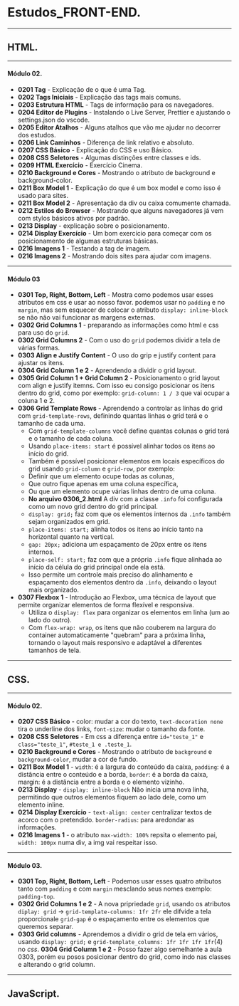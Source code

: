 # __Estudos_FRONT-END__.
---
## __HTML__.
---
#### __Módulo 02__.
- __0201 Tag__ - Explicação de o que é uma Tag.
- __0202 Tags Iniciais__ - Explicação das tags mais comuns.
- __0203 Estrutura HTML__ - Tags de informação para os navegadores.
- __0204 Editor de Plugins__ - Instalando o Live Server, Prettier e ajustando o settings.json do vscode.
- __0205 Editor Atalhos__ - Alguns atalhos que vão me ajudar no decorrer dos estudos.
- __0206 Link Caminhos__ - Diferença de link relativo e absoluto.
- __0207 CSS Básico__ - Explicação do CSS e uso Básico.
- __0208 CSS Seletores__ - Algumas distinções entre classes e ids.
- __0209 HTML Exercício__ - Exercício Cinema.
- __0210 Background e Cores__ - Mostrando o atributo de background e background-color.
- __0211 Box Model 1__ - Explicação do que é um box model e como isso é usado para sites.
- __0211 Box Model 2__ - Apresentação da div ou caixa comumente chamada.
- __0212 Estilos do Browser__ - Mostrando que alguns navegadores já vem com stylos básicos ativos por padrão.
- __0213 Display__ - explicação sobre o posicionamento.
- __0214 Display Exercício__ - Um bom exercício para começar com os posicionamento de algumas estruturas básicas.
- __0216 Imagens 1__ - Testando a tag de imagem.
- __0216 Imagens 2__ - Mostrando dois sites para ajudar com imagens.
---
#### __Módulo 03__
- __0301 Top, Right, Bottom, Left__ - Mostra como podemos usar esses atributos em css e usar ao nosso favor. podemos usar no `padding` e no `margin`, mas sem esquecer de colocar o atributo `display: inline-block` se não não vai funcionar as margens externas.
- __0302 Grid Columns 1__ - preparando as informações como html e css para uso do `grid`.
- __0302 Grid Columns 2__ - Com o uso do `grid` podemos dividir a tela de várias formas.
- __0303 Align e Justify Content__ - O uso do grip e justify content para ajustar os itens.
- __0304 Grid Column 1 e 2__ - Aprendendo a dividir o grid layout.
- __0305 Grid Column 1 + Grid Column 2__ - Posicionamento o grid layout com align e justify itemns. Com isso eu consigo posicionar os itens dentro do grid, como por exemplo: `grid-column: 1 / 3` que vai ocupar a coluna 1 e 2.
- __0306 Grid Template Rows__ - Aprendendo a controlar as linhas do grid com `grid-template-rows`, definindo quantas linhas o grid terá e o tamanho de cada uma.  
  - Com `grid-template-columns` você define quantas colunas o grid terá e o tamanho de cada coluna.  
  - Usando `place-items: start` é possível alinhar todos os itens ao início do grid.  
  - Também é possível posicionar elementos em locais específicos do grid usando `grid-column` e `grid-row`, por exemplo:  
  - Definir que um elemento ocupe todas as colunas,
  - Que outro fique apenas em uma coluna específica,
  - Ou que um elemento ocupe várias linhas dentro de uma coluna.
  - __No arquivo 0306_2.html__ A div com a classe `.info` foi configurada como um novo grid dentro do grid principal.  
  - `display: grid;` faz com que os elementos internos da `.info` também sejam organizados em grid.
  - `place-items: start;` alinha todos os itens ao início tanto na horizontal quanto na vertical.
  - `gap: 20px;` adiciona um espaçamento de 20px entre os itens internos.
  - `place-self: start;` faz com que a própria `.info` fique alinhada ao início da célula do grid principal onde ela está.
  - Isso permite um controle mais preciso do alinhamento e espaçamento dos elementos dentro da `.info`, deixando o layout mais organizado.
- __0307 Flexbox 1__ - Introdução ao Flexbox, uma técnica de layout que permite organizar elementos de forma flexível e responsiva.
  - Utiliza o `display: flex` para organizar os elementos em linha (um ao lado do outro).  
  - Com `flex-wrap: wrap`, os itens que não couberem na largura do container automaticamente "quebram" para a próxima linha, tornando o layout mais responsivo e adaptável a diferentes tamanhos de tela.
---
## CSS. 
---
#### __Módulo 02__.
- __0207 CSS Básico__ - color: mudar a cor do texto, `text-decoration none` tira o underline dos links, `font-size`: mudar o tamanho da fonte.
- __0208 CSS Seletores__ - Em css a diferença entre `id="teste_1"` e `class="teste_1"`, `#teste_1 e .teste_1`.
- __0210 Background e Cores__ - Mostrando o atributo de `background` e `background-color`, mudar a cor de fundo.
- __0211 Box Model 1__ - `width`: é a largura do conteúdo da caixa, `padding`: é a distância entre o conteúdo e a borda, `border`: é a borda da caixa, margin: é a distância entre a borda e o elemento vizinho.
- __0213 Display__ - `display: inline-block` Não inicia uma nova linha, permitindo que outros elementos fiquem ao lado dele, como um elemento inline.
- __0214 Display Exercício__ - `text-align: center` centralizar textos de acorco com o pretendido. `border-radius`: para aredondar as informações.
- __0216 Imagens 1__ - o atributo `max-width: 100%` repsita o elemento pai, `width: 100px` numa div, a img vai respeitar isso.
---
#### __Módulo 03__.
- __0301 Top, Right, Bottom, Left__ - Podemos usar esses quatro atributos tanto com `padding` e com `margin` mesclando seus nomes exemplo: `padding-top`.
- __0302 Grid Columns 1 e 2__ - A nova pripriedade `grid`, usando os atributos `diplay: grid` -> `grid-template-columns: 1fr 2fr` ele difvide a tela proporcionale `grid-gap` é o espaçamento entre os elementos que queremos separar.
- __0303 Grid columns__ - Aprendemos a dividir o grid de tela em vários, usando `display: grid;` e `grid-template_columns: 1fr 1fr 1fr 1fr`(4) no *css*. 
 __0304 Grid Column 1 e 2__ - Posso fazer algo semelhante a aula 0303, porém eu posos posicionar dentro do grid, como indo nas classes e alterando o grid column.
---
## JavaScript.
